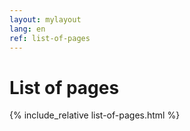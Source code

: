 ```yaml
---
layout: mylayout
lang: en
ref: list-of-pages
---
```

# List of pages
{% include_relative list-of-pages.html %}
